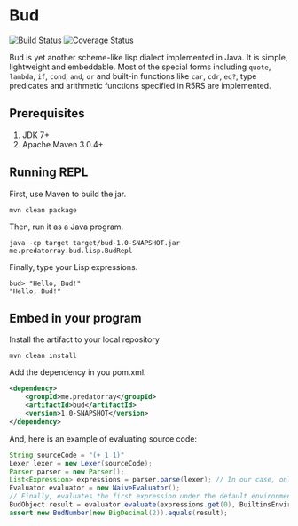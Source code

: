 # Bud

[![Build Status](https://travis-ci.org/predatorray/bud.svg?branch=master)](https://travis-ci.org/predatorray/bud)
[![Coverage Status](https://coveralls.io/repos/github/predatorray/bud/badge.svg?branch=master)](https://coveralls.io/github/predatorray/bud?branch=master)

Bud is yet another scheme-like lisp dialect implemented in Java. It is simple, lightweight and embeddable. Most of the special forms including `quote`, `lambda`, `if`, `cond`, `and`, `or` and built-in functions like `car`, `cdr`, `eq?`, type predicates and arithmetic functions specified in R5RS are implemented.

## Prerequisites
1. JDK 7+
2. Apache Maven 3.0.4+

## Running REPL
First, use Maven to build the jar.

    mvn clean package

Then, run it as a Java program.

    java -cp target target/bud-1.0-SNAPSHOT.jar me.predatorray.bud.lisp.BudRepl

Finally, type your Lisp expressions.

    bud> "Hello, Bud!"
    "Hello, Bud!"

## Embed in your program
Install the artifact to your local repository

    mvn clean install

Add the dependency in you pom.xml.

```xml
<dependency>
    <groupId>me.predatorray</groupId>
    <artifactId>bud</artifactId>
    <version>1.0-SNAPSHOT</version>
</dependency>
```

And, here is an example of evaluating source code:

```java
String sourceCode = "(+ 1 1)"
Lexer lexer = new Lexer(sourceCode);
Parser parser = new Parser();
List<Expression> expressions = parser.parse(lexer); // In our case, only one expression is returned.
Evaluator evaluator = new NaiveEvaluator();
// Finally, evaluates the first expression under the default environment
BudObject result = evaluator.evaluate(expressions.get(0), BuiltinsEnvironment.INSTANCE);
assert new BudNumber(new BigDecimal(2)).equals(result);
```
